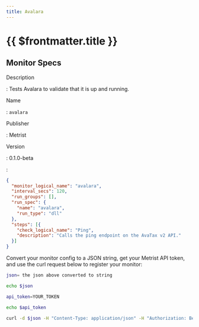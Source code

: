 ```yaml
---
title: Avalara
---
```


# {{ $frontmatter.title }}

## Monitor Specs

Description

: Tests Avalara to validate that it is up and running.

Name

: `avalara`

Publisher

: Metrist

Version

: 0.1.0-beta

: &nbsp;


<!--@include: /parts/_1.md-->


<!--@include: /parts/_2.md-->


<!--@include: /parts/_3.md-->





<!--@include: /parts/_4.md-->


```json
{
  "monitor_logical_name": "avalara",
  "interval_secs": 120,
  "run_groups": [],
  "run_spec": {
    "name": "avalara",
    "run_type": "dll"
  },
  "steps": [{
    "check_logical_name": "Ping",
    "description": "Calls the ping endpoint on the AvaTax v2 API."
  }]
}
```




Convert your monitor config to a JSON string, get your Metrist API token, and use the curl request below to register your monitor:

```sh
json= the json above converted to string

echo $json

api_token=YOUR_TOKEN

echo $api_token

curl -d $json -H "Content-Type: application/json" -H "Authorization: Bearer $api_token" 'https://app.metrist.io/api/v0/monitor-config'

```

<!--@include: /parts/tips_api.md-->


<!--@include: /parts/_5.md-->


<!--@include: /parts/result.md-->